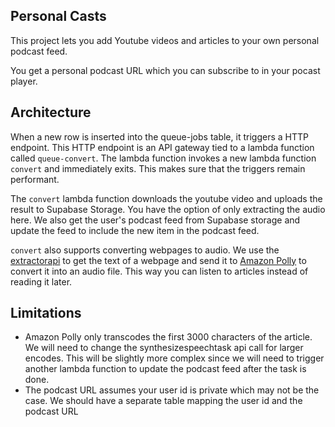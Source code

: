 ## Personal Casts

This project lets you add Youtube videos and articles to your own personal podcast feed.

You get a personal podcast URL which you can subscribe to in your pocast player.

## Architecture

When a new row is inserted into the queue-jobs table, it triggers a HTTP endpoint. This HTTP endpoint is an API gateway tied to a lambda function called `queue-convert`. The lambda function invokes a new lambda function `convert` and immediately exits. This makes sure that the triggers remain performant.

The `convert` lambda function downloads the youtube video and uploads the result to Supabase Storage. You have the option of only extracting the audio here. We also get the user's podcast feed from Supabase storage and update the feed to include the new item in the podcast feed.

`convert` also supports converting webpages to audio. We use the [extractorapi](https://extractorapi.com/) to get the text of a webpage and send it to [Amazon Polly](https://aws.amazon.com/polly/) to convert it into an audio file. This way you can listen to articles instead of reading it later.

## Limitations

- Amazon Polly only transcodes the first 3000 characters of the article. We will need to change the synthesizespeechtask api call for larger encodes. This will be slightly more complex since we will need to trigger another lambda function to update the podcast feed after the task is done.
- The podcast URL assumes your user id is private which may not be the case. We should have a separate table mapping the user id and the podcast URL
